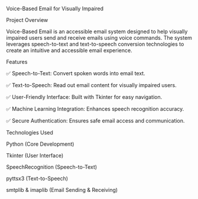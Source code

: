 Voice-Based Email for Visually Impaired

Project Overview

Voice-Based Email is an accessible email system designed to help visually impaired users send and receive emails using voice commands. The system leverages speech-to-text and text-to-speech conversion technologies to create an intuitive and accessible email experience.

Features

✅ Speech-to-Text: Convert spoken words into email text.

✅ Text-to-Speech: Read out email content for visually impaired users.

✅ User-Friendly Interface: Built with Tkinter for easy navigation.

✅ Machine Learning Integration: Enhances speech recognition accuracy.

✅ Secure Authentication: Ensures safe email access and communication.

Technologies Used

Python (Core Development)

Tkinter (User Interface)

SpeechRecognition (Speech-to-Text)

pyttsx3 (Text-to-Speech)

smtplib & imaplib (Email Sending & Receiving)
